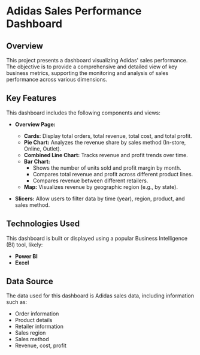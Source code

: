 # Adidas Sales Performance Dashboard

## Overview

This project presents a dashboard visualizing Adidas' sales performance. The objective is to provide a comprehensive and detailed view of key business metrics, supporting the monitoring and analysis of sales performance across various dimensions.

## Key Features

This dashboard includes the following components and views:

* **Overview Page:**
    * **Cards:** Display total orders, total revenue, total cost, and total profit.
    * **Pie Chart:** Analyzes the revenue share by sales method (In-store, Online, Outlet).
    * **Combined Line Chart:** Tracks revenue and profit trends over time.
    * **Bar Chart:**
        * Shows the number of units sold and profit margin by month.
        * Compares total revenue and profit across different product lines.
        * Compares revenue between different retailers.
    * **Map:** Visualizes revenue by geographic region (e.g., by state).

* **Slicers:** Allow users to filter data by time (year), region, product, and sales method.

## Technologies Used

This dashboard is built or displayed using a popular Business Intelligence (BI) tool, likely:

* **Power BI**
* **Excel**

## Data Source

The data used for this dashboard is Adidas sales data, including information such as:

* Order information
* Product details
* Retailer information
* Sales region
* Sales method
* Revenue, cost, profit
